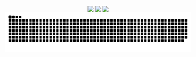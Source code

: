 <div align=center>
  <img height=200 align="center" src="https://github-readme-stats.vercel.app/api?username=saulrodvaq&theme=github_dark&hide_border=true&rank_icon=github&show=reviews,discussions_started,discussions_answered,prs_merged_percentage&show_icons=true&include_all_commits=true" /> 
  <img height=200 align="center" src="https://github-readme-stats.vercel.app/api/top-langs/?username=saulrodvaq&layout=donut&theme=github_dark&hide_border=true" />
  <img height=200 align="center" src="https://streak-stats.demolab.com/?user=saulrodvaq&theme=github_dark_blue&hide_border=true" />
  <img alt="snake eating my contributions" src="https://raw.githubusercontent.com/saulrodvaq/saulrodvaq/output/github-contribution-grid-snake-dark.svg" />
</div>

